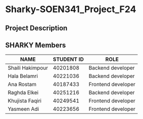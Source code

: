 # Sharky-SOEN341_Project_F24

## Project Description  



## SHARKY Members  

|**NAME**|**STUDENT ID**|**ROLE**|
|--------|--------------|--------|
|Shaili Hakimpour|40201808|Backend developer|
|Hala Belamri|40221036|Backend developer|
|Ana Rostam|40187433|Frontend developer|
|Raghda Elkei|40251216|Backend developer|
|Khujista Faqiri|40249541|Frontend developer|
|Yasmeen Adi|40223656|Frontend developer|
